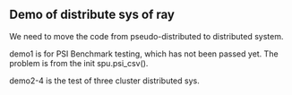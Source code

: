 ## Demo of distribute sys of ray
We need to move the code from pseudo-distributed to distributed system.

demo1 is for PSI Benchmark testing, which has not been passed yet. The problem is from the init spu.psi_csv().

demo2-4 is the test of three cluster distributed sys.

